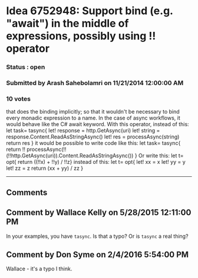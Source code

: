 # Idea 6752948: Support bind (e.g. "await") in the middle of expressions, possibly using !! operator #

### Status : open

### Submitted by Arash Sahebolamri on 11/21/2014 12:00:00 AM

### 10 votes

that does the binding implicitly; so that it wouldn't be necessary to bind every monadic expression to a name. In the case of async workflows, it would behave like the C# await keyword.
With this operator, instead of this:
let task= tasync{
let! response = http.GetAsync(uri)
let! string = response.Content.ReadAsStringAsync()
let! res = processAsync(string)
return res
}
it would be possible to write code like this:
let task= tasync{ return !! processAsync(!!(!!http.GetAsync(uri)).Content.ReadAsStringAsync()) }
Or write this:
let t= opt{ return ((!!x) + !!y) / !!z}
instead of this:
let t= opt{
let! xx = x
let! yy = y
let! zz = z
return (xx + yy) / zz
}


------------------------
## Comments


## Comment by Wallace Kelly on 5/28/2015 12:11:00 PM
In your examples, you have `tasync`. Is that a typo? Or is `tasync` a real thing?


## Comment by Don Syme on 2/4/2016 5:54:00 PM
Wallace - it's a typo I think.

